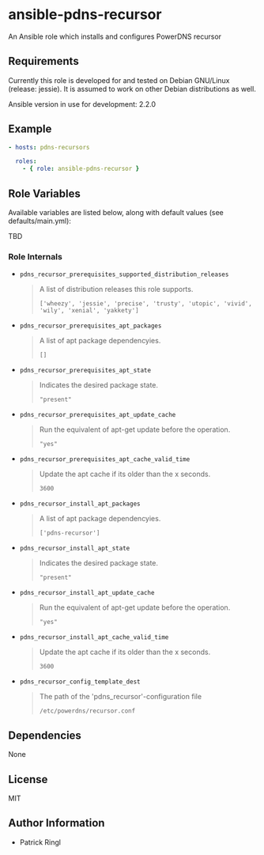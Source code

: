 # ansible-pdns-recursor

An Ansible role which installs and configures PowerDNS recursor 

## Requirements

Currently this role is developed for and tested on Debian GNU/Linux (release: jessie). It is assumed to work on other Debian distributions as well.

Ansible version in use for development: 2.2.0

## Example

```yaml
- hosts: pdns-recursors

  roles: 
    - { role: ansible-pdns-recursor }
```

## Role Variables

Available variables are listed below, along with default values (see defaults/main.yml):

TBD

### Role Internals

- `pdns_recursor_prerequisites_supported_distribution_releases`

  > A list of distribution releases this role supports.
  >
  > `['wheezy', 'jessie', 'precise', 'trusty', 'utopic', 'vivid', 'wily', 'xenial', 'yakkety']`

- `pdns_recursor_prerequisites_apt_packages`

  > A list of apt package dependencyies.
  >
  > `[]`

- `pdns_recursor_prerequisites_apt_state`

  > Indicates the desired package state.
  >
  > `"present"`

- `pdns_recursor_prerequisites_apt_update_cache`

  > Run the equivalent of apt-get update before the operation.
  >
  > `"yes"`

- `pdns_recursor_prerequisites_apt_cache_valid_time`

  > Update the apt cache if its older than the x seconds.
  >
  > `3600`

- `pdns_recursor_install_apt_packages`

  > A list of apt package dependencyies.
  >
  > `['pdns-recursor']`

- `pdns_recursor_install_apt_state`

  > Indicates the desired package state.
  >
  > `"present"`

- `pdns_recursor_install_apt_update_cache`

  > Run the equivalent of apt-get update before the operation.
  >
  > `"yes"`

- `pdns_recursor_install_apt_cache_valid_time`

  > Update the apt cache if its older than the x seconds.
  >
  > `3600`

- `pdns_recursor_config_template_dest`

  > The path of the 'pdns_recursor'-configuration file
  >
  > `/etc/powerdns/recursor.conf`

## Dependencies

None

## License

MIT

## Author Information

* Patrick Ringl
